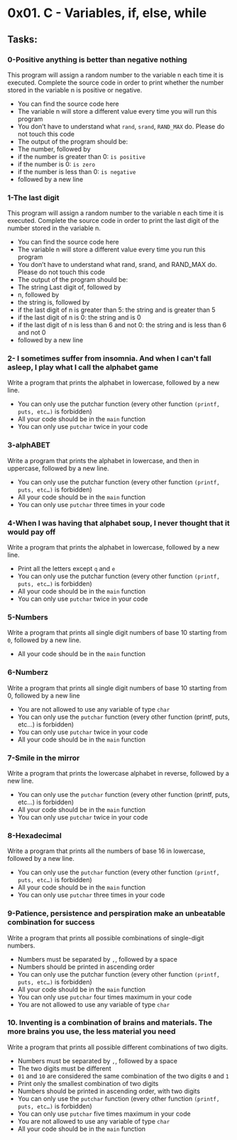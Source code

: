 # 0x01. C - Variables, if, else, while

## Tasks:

### 0-Positive anything is better than negative nothing
This program will assign a random number to the variable n each time it is executed. Complete the source code in order to print whether the number stored in the variable n is positive or negative.

 - You can find the source code here
 - The variable n will store a different value every time you will run this program
 - You don’t have to understand what `rand`, `srand`, `RAND_MAX` do. Please do not touch this code
 - The output of the program should be:
  -  The number, followed by
   -   if the number is greater than 0: `is positive`
   -   if the number is 0: `is zero`
   -   if the number is less than 0: `is negative`
  -  followed by a new line

### 1-The last digit
This program will assign a random number to the variable n each time it is executed. Complete the source code in order to print the last digit of the number stored in the variable n.

 - You can find the source code here
 - The variable n will store a different value every time you run this program
 - You don’t have to understand what rand, srand, and RAND_MAX do. Please do not touch this code
 - The output of the program should be:
  -  The string Last digit of, followed by
  -  n, followed by
  -  the string is, followed by
   -   if the last digit of n is greater than 5: the string and is greater than 5
   -   if the last digit of n is 0: the string and is 0
   -   if the last digit of n is less than 6 and not 0: the string and is less than 6 and not 0
  -  followed by a new line

### 2- I sometimes suffer from insomnia. And when I can't fall asleep, I play what I call the alphabet game

Write a program that prints the alphabet in lowercase, followed by a new line.

  -  You can only use the putchar function (every other function `(printf, puts, etc…)` is forbidden)
  -  All your code should be in the `main` function
  -  You can only use `putchar` twice in your code

### 3-alphABET
Write a program that prints the alphabet in lowercase, and then in uppercase, followed by a new line.

 - You can only use the putchar function (every other function `(printf, puts, etc…)` is forbidden)
 - All your code should be in the `main` function
 - You can only use `putchar` three times in your code

### 4-When I was having that alphabet soup, I never thought that it would pay off
Write a program that prints the alphabet in lowercase, followed by a new line.

 - Print all the letters except `q` and `e`
 - You can only use the putchar function (every other function `(printf, puts, etc…)` is forbidden)
 - All your code should be in the `main` function
 - You can only use `putchar` twice in your code

### 5-Numbers
Write a program that prints all single digit numbers of base 10 starting from `0`, followed by a new line.

 - All your code should be in the `main` function

### 6-Numberz
Write a program that prints all single digit numbers of base 10 starting from 0, followed by a new line

 - You are not allowed to use any variable of type `char`
 - You can only use the `putchar` function (every other function (printf, puts, etc…) is forbidden)
 - You can only use `putchar` twice in your code
 - All your code should be in the `main` function

### 7-Smile in the mirror
Write a program that prints the lowercase alphabet in reverse, followed by a new line.

 - You can only use the `putchar` function (every other function (printf, puts, etc…) is forbidden)
 - All your code should be in the `main` function
 - You can only use `putchar` twice in your code

### 8-Hexadecimal
Write a program that prints all the numbers of base 16 in lowercase, followed by a new line.

 - You can only use the `putchar` function (every other function `(printf, puts, etc…)` is forbidden)
 - All your code should be in the `main` function
 - You can only use `putchar` three times in your code

### 9-Patience, persistence and perspiration make an unbeatable combination for success
Write a program that prints all possible combinations of single-digit numbers.

 - Numbers must be separated by `,`, followed by a space
 - Numbers should be printed in ascending order
 - You can only use the putchar function (every other function `(printf, puts, etc…)` is forbidden)
 - All your code should be in the `main` function
 - You can only use `putchar` four times maximum in your code
 - You are not allowed to use any variable of type `char`

### 10. Inventing is a combination of brains and materials. The more brains you use, the less material you need
Write a program that prints all possible different combinations of two digits.

 - Numbers must be separated by `,`, followed by a space
 - The two digits must be different
 - `01` and `10` are considered the same combination of the two digits `0` and `1`
 - Print only the smallest combination of two digits
 - Numbers should be printed in ascending order, with two digits
 - You can only use the `putchar` function (every other function `(printf, puts, etc…)` is forbidden)
 - You can only use `putchar` five times maximum in your code
 - You are not allowed to use any variable of type `char`
 - All your code should be in the `main` function

